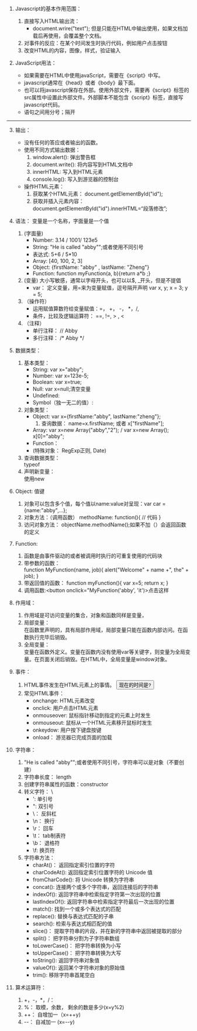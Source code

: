 1. Javascript的基本作用范围：
    1. 直接写入HTML输出流：      
        * document.wrire("text"); 但是只能在HTML中输出使用，如果文档加载后再使用，会覆盖整个文档。
    2. 对事件的反应：在某个时间发生时执行代码，例如用户点击按钮   
    3. 改变HTML的内容，图像，样式，验证输入   

2. JavaScript用法：
    * 如果需要在HTML中使用javaScript，需要在《script》中写。
    * javascript通常在《head》或者《body》最下面。
    * 也可以将javascript保存在外部。使用外部文件，需要再《script》标签的src属性中设置此外部文件。外部脚本不能包含《script》标签，直接写javascript代码。
    <script src="myScript.js"></script>
    * 语句之间用分号；隔开
-----------
3. 输出：
    * 没有任何的答应或者输出的函数。
    * 使用不同方式输出数据：
        1. window.alert(): 弹出警告框   
        2. document.write(): 将内容写到HTML文档中
        3. innerHTML: 写入到HTML元素
        4. console.log(): 写入到游览器的控制台
    * 操作HTML元素：
        1. 获取某个HTML元素： document.getElementById("id");
        2. 获取并插入元素内容： 
        document.getElementById("id").innerHTML=“段落修改”;

4. 语法：
    变量是一个名称，字面量是一个值
    1. (字面量)
        * Number: 3.14 / 1001/ 123e5
        * String: "He is called \"abby\"";或者使用不同引号
        * 表达式: 5+6 / 5*10
        * Array: [40, 100, 2, 3]
        * Object: {firstName: "abby" , lastName: "Zheng"}
        * Function: 
            function myFunction(a, b){return a*b ;} 
    2. (变量)
        大小写敏感，通常以字母开头，也可以以$, _开头，但是不提倡
        * var： 定义变量，用=来为变量赋值，逗号隔开声明
            var x, y;
            x = 3; y = 5;    
    3. （操作符）
        * 运用赋值算数符给变量赋值：=， +， -， *，/,
        * 条件，比较及逻辑运算符：  ==, !=, > , <
    4. （注释）
        * 单行注释： // Abby
        * 多行注释： /* Abby */

5. 数据类型：
    1. 基本类型：    
        * String: var x="abby";
        * Number:  var x=123e-5;
        * Boolean:  var x=true;
        * Null:  var x=null;清空变量
        * Undefined:
        * Symbol（独一无二的值）:
    2. 对象类型：    
        * Object: var x={firstName:"abby", lastName:"zheng"};
            1. 查询数据： name=x.firstName; 或者 x["firstName"];
        * Array: var x=new Array("abby","2"); / var x=new Array(); x[0]="abby";
        * Function： 
        * (特殊对象： RegExp正则, Date)
    3. 查询数据类型：   
        typeof
    4. 声明新变量：   
        使用new

6. Object: 值键
    1. 对象可以包含多个值，每个值以name:value对呈现：var car = {name:"abby",...};
    2. 对象方法：（调用函数）
        methodName: function(){ // 代码 }
    3. 访问对象方法： 
        objectName.methodName();如果不加（）会返回函数的定义

7. Function: 
    1. 函数是由事件驱动的或者被调用时执行的可重复使用的代码块
    2. 带参数的函数：   
        function MyFunction(name, job){
            alert("Welcome" + name +", the" + job);
        }
    3. 带返回值的函数：
        function myFunction(){
            var x=5;
            return x;
        }
    4. 调用函数:<button onclick="MyFunction('abby', 'it')>点击这样</button>

8. 作用域：
    1. 作用域是可访问变量的集合，对象和函数同样是变量，
    2. 局部变量：   
        在函数里声明的，具有局部作用域，局部变量只能在函数内部访问。在函数执行完毕后销毁。
    3. 全局变量：   
        变量在函数外定义。变量在函数内没有使用var等关键字，则变量为全局变量。在页面关闭后销毁。在HTML中，全局变量是window对象。

9. 事件：
    1. HTML事件发生在HTML元素上的事情。
        <some-HTML-element some-event="JavaScript 代码">
        <button onclick="getElementById('demo').innerHTML=Date()">现在的时间是?</button>
    2. 常见HTML事件：
        * onchange: HTML元素改变
        * onclick: 用户点击HTML元素
        * onmouseover: 鼠标指针移动到指定的元素上时发生
        * onmouseout: 鼠标从一个HTML元素移开鼠标时发生
        * onkeydow: 用户按下键盘按键
        * onload： 游览器已完成页面的加载

10. 字符串：
    1. "He is called \"abby\"";或者使用不同引号，字符串可以是对象（不要创建）
    2. 字符串长度： length
    3. 创建字符串属性的函数：constructor
    4. 转义字符： \
        * \': 单引号
        * \": 双引号
        * \\： 反斜杠
        * \n： 换行
        * \r： 回车
        * \t： tab制表符
        * \b： 退格符
        * \f: 换页符
    5. 字符串方法：
        * charAt()： 返回指定索引位置的字符
        * charCodeAt(): 返回指定索引位置字符的 Unicode 值
        * fromCharCode(): 将 Unicode 转换为字符串
        * concat(): 连接两个或多个字符串，返回连接后的字符串
        * indexOf(): 返回字符串中检索指定字符第一次出现的位置
        * lastIndexOf(): 返回字符串中检索指定字符最后一次出现的位置
        * match(): 找到一个或多个表达式的匹配
        * replace(): 替换与表达式匹配的子串
        * search(): 检索与表达式相匹配的值
        * slice()： 提取字符串的片段，并在新的字符串中返回被提取的部分
        * split()： 把字符串分割为子字符串数组
        * toLowerCase()： 把字符串转换为小写
        * toUpperCase()： 把字符串转换为大写
        * toString(): 返回字符串对象值
        * valueOf(): 返回某个字符串对象的原始值
        * trim(): 移除字符串首尾空白

11. 算术运算符：
    1. +，-，*，/：
    2. %： 取模，余数， 剩余的数是多少(x=y%2)
    3. ++： 自增加一（x=++y)
    4. --： 自减加一 (x=--y)